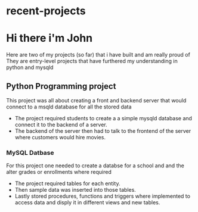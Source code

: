 # recent-projects
# Hi there i'm John

Here are two of my projects (so far) that i have built and am really proud of
They are entry-level projects that have furthered my understanding in python and mysqld

## Python Programming project

This project was all about creating a front and backend server that would connect to a msqld database for all the stored data

* The project required students to create a a simple mysqld database and connect it to the backend of a server.
* The backend of the server then had to talk to the frontend of the server where customers would hire movies.

### MySQL Datbase

For this project one needed to create a databse for a school and and the alter grades or enrollments where required

* The project required tables for each entity.
* Then sample data was inserted into those tables.
* Lastly stored procedures, functions and triggers where implemented to access data and disply it in different views and new tables.
